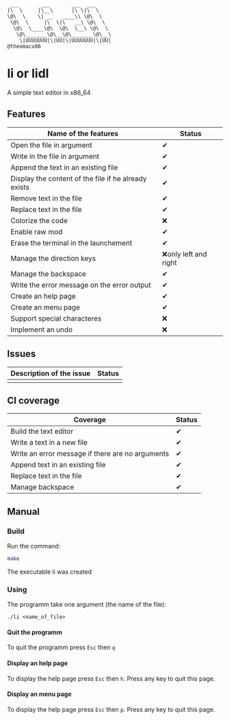 ```
 ___       ___       ___  ___
|\  \     |\__\      |\ \|\  \
\@\  \    \| __   ____\\ \@\  \
 \@\  \     |\  \|\   __\ \@\  \
  \@\  \____\@\  \@\  \__\ \@\  \
   \@\_______\@\__\@\_______\@\__\
    \|UUUUUUU|\|UU|\|UUUUUUU|\|UU|
@theomacx86
```

# li or lidl
A simple text editor in x86_64

## Features

|Name of the features| Status |
|---|---|
|Open the file in argument|✔|
|Write in the file in argument|✔|
|Append the text in an existing file|✔|
|Display the content of the file if he already exists|✔|
|Remove text in the file|✔|
|Replace text in the file|✔|
|Colorize the code|❌|
|Enable raw mod|✔|
|Erase the terminal in the launchement|✔|
|Manage the direction keys|❌only left and right|
|Manage the backspace|✔|
|Write the error message on the error output|✔|
|Create an help page|✔|
|Create an menu page|✔|
|Support special characteres|❌|
|Implement an undo|❌|

## Issues

|Description of the issue | Status |
|-------|---|
|||

## CI coverage

|Coverage| Status |
|---|---|
|Build the text editor|✔|
|Write a text in a new file|✔|
|Write an error message if there are no arguments|✔|
|Append text in an existing file|✔|
|Replace text in the file|✔|
|Manage backspace|✔|

## Manual

### Build

Run the command:

```sh
make
```

The executable li was created

### Using

The programm take one argument (the name of the file):

```
./li <name_of_file>
```

#### Quit the programm

To quit the programm press `Esc` then `q`

#### Display an help page

To display the help page press `Esc` then `h`. Press any key to quit this page.

#### Display an menu page

To display the help page press `Esc` then `p`. Press any key to quit this page.
